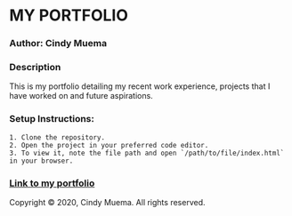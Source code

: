 # MY PORTFOLIO
### Author: **Cindy Muema**

### Description
This is my portfolio detailing my recent work experience, projects that I have worked on and future aspirations.

### Setup Instructions:
    1. Clone the repository.
    2. Open the project in your preferred code editor.
    3. To view it, note the file path and open `/path/to/file/index.html` in your browser.
    
### [Link to my portfolio](https://cindykatoni.github.io/resume/)

Copyright &copy; 2020, Cindy Muema.
All rights reserved.

